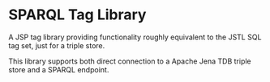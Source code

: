 # SPARQL Tag Library

A JSP tag library providing functionality roughly equivalent to the JSTL SQL tag set, just for a triple store.

This library supports both direct connection to a Apache Jena TDB triple store and a SPARQL endpoint.
